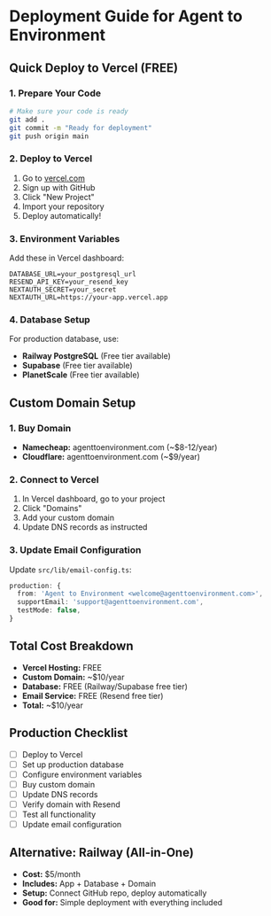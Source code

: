 # Deployment Guide for Agent to Environment

## Quick Deploy to Vercel (FREE)

### 1. Prepare Your Code
```bash
# Make sure your code is ready
git add .
git commit -m "Ready for deployment"
git push origin main
```

### 2. Deploy to Vercel
1. Go to [vercel.com](https://vercel.com)
2. Sign up with GitHub
3. Click "New Project"
4. Import your repository
5. Deploy automatically!

### 3. Environment Variables
Add these in Vercel dashboard:
```
DATABASE_URL=your_postgresql_url
RESEND_API_KEY=your_resend_key
NEXTAUTH_SECRET=your_secret
NEXTAUTH_URL=https://your-app.vercel.app
```

### 4. Database Setup
For production database, use:
- **Railway PostgreSQL** (Free tier available)
- **Supabase** (Free tier available)
- **PlanetScale** (Free tier available)

## Custom Domain Setup

### 1. Buy Domain
- **Namecheap:** agenttoenvironment.com (~$8-12/year)
- **Cloudflare:** agenttoenvironment.com (~$9/year)

### 2. Connect to Vercel
1. In Vercel dashboard, go to your project
2. Click "Domains"
3. Add your custom domain
4. Update DNS records as instructed

### 3. Update Email Configuration
Update `src/lib/email-config.ts`:
```typescript
production: {
  from: 'Agent to Environment <welcome@agenttoenvironment.com>',
  supportEmail: 'support@agenttoenvironment.com',
  testMode: false,
}
```

## Total Cost Breakdown
- **Vercel Hosting:** FREE
- **Custom Domain:** ~$10/year
- **Database:** FREE (Railway/Supabase free tier)
- **Email Service:** FREE (Resend free tier)
- **Total:** ~$10/year

## Production Checklist
- [ ] Deploy to Vercel
- [ ] Set up production database
- [ ] Configure environment variables
- [ ] Buy custom domain
- [ ] Update DNS records
- [ ] Verify domain with Resend
- [ ] Test all functionality
- [ ] Update email configuration

## Alternative: Railway (All-in-One)
- **Cost:** $5/month
- **Includes:** App + Database + Domain
- **Setup:** Connect GitHub repo, deploy automatically
- **Good for:** Simple deployment with everything included
